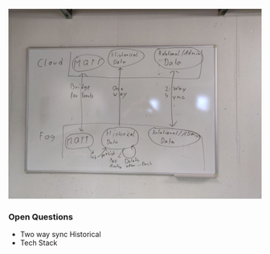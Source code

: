 ![Big Picture](assets/DataPersistence.jpg)
### Open Questions
* Two way sync Historical
* Tech Stack
